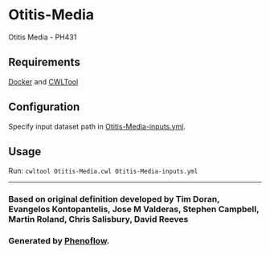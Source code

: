 # Otitis-Media

Otitis Media - PH431

## Requirements

[Docker](https://docs.docker.com/install/) and [CWLTool](https://github.com/common-workflow-language/cwltool#install)

## Configuration

Specify input dataset path in [Otitis-Media-inputs.yml](Otitis-Media-inputs.yml).

## Usage

Run: `cwltool Otitis-Media.cwl Otitis-Media-inputs.yml`

***

### Based on original definition developed by Tim Doran, Evangelos Kontopantelis, Jose M Valderas, Stephen Campbell, Martin Roland, Chris Salisbury, David Reeves
### Generated by [Phenoflow](https://kclhi.org/phenoflow).
